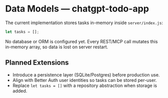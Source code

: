 # Data Models — chatgpt-todo-app

The current implementation stores tasks in-memory inside `server/index.js`:

```js
let tasks = [];
```

No database or ORM is configured yet. Every REST/MCP call mutates this in-memory array, so data is lost on server restart.

## Planned Extensions
- Introduce a persistence layer (SQLite/Postgres) before production use.
- Align with Better Auth user identities so tasks can be stored per-user.
- Replace `let tasks = []` with a repository abstraction when storage is added.
